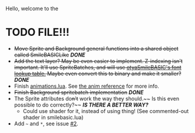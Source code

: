 Hello, welcome to the
# TODO FILE!!!
* ~~Move Sprite and Background general functions into a shared object called SmileBASICLike~~ ***DONE***
* ~~Add the text layer? May be even easier to implement. Z-indexing isn't important. It'll use SpriteBatches, and will use [otyaSmileBASIC's font lookup table.](https://github.com/otya128/otyaSMILEBASIC/blob/master/SMILEBASIC/resources/fonttable.txt) Maybe even convert this to binary and make it smaller?~~***DONE***
* Finish [animations.lua](animations.lua). See [the anim reference](anim.md) for more info.
* ~~Finish Background spritebatch implementation~~ ***DONE***
* The Sprite attributes do~~n't~~ work the way they should.~~ Is this even possible to do correctly?~~ ***IS THERE A BETTER WAY?***
	* Could use shader for it, instead of using thing! (See commented-out shader in smilebasic.lua)
* Add `~` and `*`, see issue [#2](https://github.com/TheV360/Love2DSmileBASICLibrary/issues/2).
